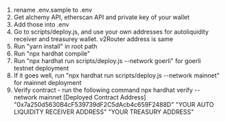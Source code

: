 1. rename .env.sample to .env
2. Get alchemy API, etherscan API and private key of your wallet
3. Add those into .env
4. Go to scripts/deploy.js, and use your own addresses for autoliquidity receiver and treasurey wallet. v2Router address is same
5. Run "yarn install" in root path
6. Run "npx hardhat compile"
7. Run "npx hardhat run scripts/deploy.js --network goerli" for goerli testnet deployment
8. If it goes well, run "npx hardhat run scripts/deploy.js --network mainnet" for mainnet deployment
9. Verify contract - run the following command
npx hardhat verify --network mainnet [Deployed Contract Address] "0x7a250d5630B4cF539739dF2C5dAcb4c659F2488D" "YOUR AUTO LIQUIDITY RECEIVER ADDRESS" "YOUR TREASURY ADDRESS"